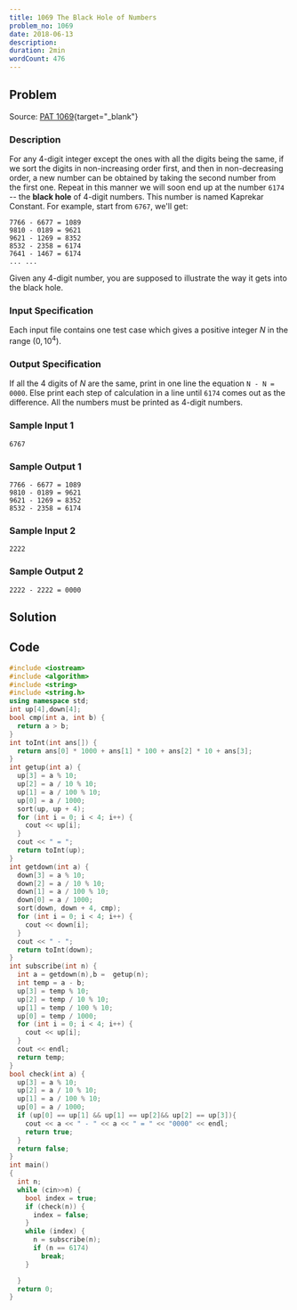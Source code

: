 ```yaml
---
title: 1069 The Black Hole of Numbers
problem_no: 1069
date: 2018-06-13
description:
duration: 2min
wordCount: 476
---
```


<!--more-->

## Problem

Source: [PAT 1069](https://pintia.cn/problem-sets/994805342720868352/exam/problems/994805400954585088){target="_blank"}

### Description

For any 4-digit integer except the ones with all the digits being the same, if we sort the digits in non-increasing order first, and then in non-decreasing order, a new number can be obtained by taking the second number from the first one. Repeat in this manner we will soon end up at the number `6174` -- the **black hole** of 4-digit numbers. This number is named Kaprekar Constant.
For example, start from `6767`, we'll get:

```
7766 - 6677 = 1089
9810 - 0189 = 9621
9621 - 1269 = 8352
8532 - 2358 = 6174
7641 - 1467 = 6174
... ...
```

Given any 4-digit number, you are supposed to illustrate the way it gets into the black hole.

### Input Specification

Each input file contains one test case which gives a positive integer $N$ in the range $(0,10^4)$.

### Output Specification

If all the 4 digits of $N$ are the same, print in one line the equation `N - N = 0000`. Else print each step of calculation in a line until `6174` comes out as the difference. All the numbers must be printed as 4-digit numbers.

### Sample Input 1

```text
6767
```

### Sample Output 1

```text
7766 - 6677 = 1089
9810 - 0189 = 9621
9621 - 1269 = 8352
8532 - 2358 = 6174
```

### Sample Input 2

```text
2222
```

### Sample Output 2

```text
2222 - 2222 = 0000
```

## Solution

## Code




```cpp
#include <iostream>
#include <algorithm>
#include <string>
#include <string.h>
using namespace std;
int up[4],down[4];
bool cmp(int a, int b) {
  return a > b;
}
int toInt(int ans[]) {
  return ans[0] * 1000 + ans[1] * 100 + ans[2] * 10 + ans[3];
}
int getup(int a) {
  up[3] = a % 10;
  up[2] = a / 10 % 10;
  up[1] = a / 100 % 10;
  up[0] = a / 1000;
  sort(up, up + 4);
  for (int i = 0; i < 4; i++) {
    cout << up[i];
  }
  cout << " = ";
  return toInt(up);
}
int getdown(int a) {
  down[3] = a % 10;
  down[2] = a / 10 % 10;
  down[1] = a / 100 % 10;
  down[0] = a / 1000;
  sort(down, down + 4, cmp);
  for (int i = 0; i < 4; i++) {
    cout << down[i];
  }
  cout << " - ";
  return toInt(down);
}
int subscribe(int n) {
  int a = getdown(n),b =  getup(n);
  int temp = a - b;
  up[3] = temp % 10;
  up[2] = temp / 10 % 10;
  up[1] = temp / 100 % 10;
  up[0] = temp / 1000;
  for (int i = 0; i < 4; i++) {
    cout << up[i];
  }
  cout << endl;
  return temp;
}
bool check(int a) {
  up[3] = a % 10;
  up[2] = a / 10 % 10;
  up[1] = a / 100 % 10;
  up[0] = a / 1000;
  if (up[0] == up[1] && up[1] == up[2]&& up[2] == up[3]){
    cout << a << " - " << a << " = " << "0000" << endl;
    return true;
  }
  return false;
}
int main()
{
  int n;
  while (cin>>n) {
    bool index = true;
    if (check(n)) {
      index = false;
    }
    while (index) {
      n = subscribe(n);
      if (n == 6174)
        break;
    }

  }
  return 0;
}
```
